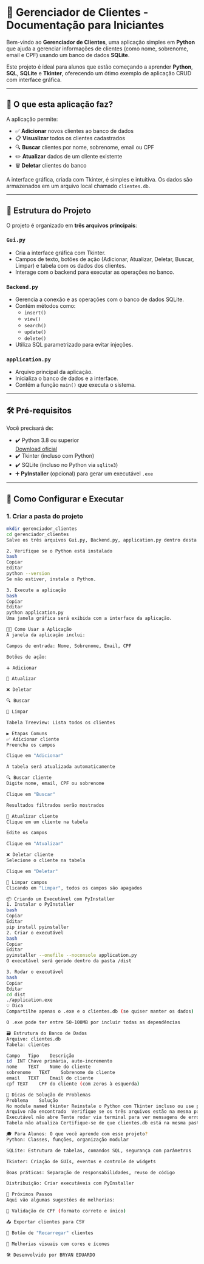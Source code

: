 # 🧾 Gerenciador de Clientes - Documentação para Iniciantes

Bem-vindo ao **Gerenciador de Clientes**, uma aplicação simples em **Python** que ajuda a gerenciar informações de clientes (como nome, sobrenome, email e CPF) usando um banco de dados **SQLite**.

Este projeto é ideal para alunos que estão começando a aprender **Python**, **SQL**, **SQLite** e **Tkinter**, oferecendo um ótimo exemplo de aplicação CRUD com interface gráfica.

---

## 🧩 O que esta aplicação faz?

A aplicação permite:

- ✅ **Adicionar** novos clientes ao banco de dados
- 📋 **Visualizar** todos os clientes cadastrados
- 🔍 **Buscar** clientes por nome, sobrenome, email ou CPF
- ✏️ **Atualizar** dados de um cliente existente
- 🗑️ **Deletar** clientes do banco

A interface gráfica, criada com Tkinter, é simples e intuitiva. Os dados são armazenados em um arquivo local chamado `clientes.db`.

---

## 📁 Estrutura do Projeto

O projeto é organizado em **três arquivos principais**:

### `Gui.py`
- Cria a interface gráfica com Tkinter.
- Campos de texto, botões de ação (Adicionar, Atualizar, Deletar, Buscar, Limpar) e tabela com os dados dos clientes.
- Interage com o backend para executar as operações no banco.

### `Backend.py`
- Gerencia a conexão e as operações com o banco de dados SQLite.
- Contém métodos como:
  - `insert()`
  - `view()`
  - `search()`
  - `update()`
  - `delete()`
- Utiliza SQL parametrizado para evitar injeções.

### `application.py`
- Arquivo principal da aplicação.
- Inicializa o banco de dados e a interface.
- Contém a função `main()` que executa o sistema.

---

## 🛠️ Pré-requisitos

Você precisará de:

- ✔️ Python 3.8 ou superior  
  [Download oficial](https://www.python.org/downloads/)
- ✔️ Tkinter (incluso com Python)
- ✔️ SQLite (incluso no Python via `sqlite3`)
- ➕ **PyInstaller** (opcional) para gerar um executável `.exe`

---

## 🚀 Como Configurar e Executar

### 1. Criar a pasta do projeto

```bash
mkdir gerenciador_clientes
cd gerenciador_clientes
Salve os três arquivos Gui.py, Backend.py, application.py dentro desta pasta.

2. Verifique se o Python está instalado
bash
Copiar
Editar
python --version
Se não estiver, instale o Python.

3. Execute a aplicação
bash
Copiar
Editar
python application.py
Uma janela gráfica será exibida com a interface da aplicação.

🧑‍💻 Como Usar a Aplicação
A janela da aplicação inclui:

Campos de entrada: Nome, Sobrenome, Email, CPF

Botões de ação:

➕ Adicionar

📝 Atualizar

❌ Deletar

🔍 Buscar

🧹 Limpar

Tabela Treeview: Lista todos os clientes

▶️ Etapas Comuns
✅ Adicionar cliente
Preencha os campos

Clique em "Adicionar"

A tabela será atualizada automaticamente

🔍 Buscar cliente
Digite nome, email, CPF ou sobrenome

Clique em "Buscar"

Resultados filtrados serão mostrados

📝 Atualizar cliente
Clique em um cliente na tabela

Edite os campos

Clique em "Atualizar"

❌ Deletar cliente
Selecione o cliente na tabela

Clique em "Deletar"

🧹 Limpar campos
Clicando em "Limpar", todos os campos são apagados

📦 Criando um Executável com PyInstaller
1. Instalar o PyInstaller
bash
Copiar
Editar
pip install pyinstaller
2. Criar o executável
bash
Copiar
Editar
pyinstaller --onefile --noconsole application.py
O executável será gerado dentro da pasta /dist

3. Rodar o executável
bash
Copiar
Editar
cd dist
./application.exe
💡 Dica
Compartilhe apenas o .exe e o clientes.db (se quiser manter os dados)

O .exe pode ter entre 50-100MB por incluir todas as dependências

🗃️ Estrutura do Banco de Dados
Arquivo: clientes.db
Tabela: clientes

Campo	Tipo	Descrição
id	INT	Chave primária, auto-incremento
nome	TEXT	Nome do cliente
sobrenome	TEXT	Sobrenome do cliente
email	TEXT	Email do cliente
cpf	TEXT	CPF do cliente (com zeros à esquerda)

🧰 Dicas de Solução de Problemas
Problema	Solução
No module named tkinter	Reinstale o Python com Tkinter incluso ou use pip install tk
Arquivo não encontrado	Verifique se os três arquivos estão na mesma pasta
Executável não abre	Tente rodar via terminal para ver mensagens de erro
Tabela não atualiza	Certifique-se de que clientes.db está na mesma pasta do .exe

🎓 Para Alunos: O que você aprende com esse projeto?
Python: Classes, funções, organização modular

SQLite: Estrutura de tabelas, comandos SQL, segurança com parâmetros

Tkinter: Criação de GUIs, eventos e controle de widgets

Boas práticas: Separação de responsabilidades, reuso de código

Distribuição: Criar executáveis com PyInstaller

🌟 Próximos Passos
Aqui vão algumas sugestões de melhorias:

🔐 Validação de CPF (formato correto e único)

📤 Exportar clientes para CSV

🔄 Botão de "Recarregar" clientes

🎨 Melhorias visuais com cores e ícones

🛠️ Desenvolvido por BRYAN EDUARDO

